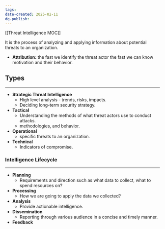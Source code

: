 ```yaml
---
tags: 
date-created: 2025-02-11
dg-publish:
---
```

[[Threat Intelligence MOC]]

It is the process of analyzing and applying information about potential threats to an organization.

- **Attribution:** the fast we identify the threat actor the fast we can know motivation and their behavior.
## Types
---

- **Strategic Threat Intelligence**
	- High level analysis - trends, risks, impacts.
	- Deciding long-term security strategy.
- **Tactical**
	- Understanding the methods of what threat actors use to conduct attacks.
	- methodologies, and behavior.
- **Operational**
	- specific threats to an organization.
- **Technical**
	- Indicators of compromise.
### Intelligence Lifecycle
---

- **Planning** 
	- Requirements and direction such as what data to collect, what to spend resources on?
- **Processing**
	- How we are going to apply the data we collected?
- **Analysis**
	- Provide actionable intelligence.
- **Dissemination**
	- Reporting through various audience in a concise and timely manner.
- **Feedback**


